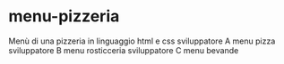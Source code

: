 # menu-pizzeria
Menù di una pizzeria in linguaggio html e css
sviluppatore A menu pizza
sviluppatore B menu rosticceria
sviluppatore C menu bevande
